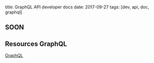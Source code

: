 title: GraphQL API developer docs
date: 2017-09-27
tags: [dev, api, doc, graphql]

## SOON

## Resources GraphQL
[GraphQL](https://tutorialzine.com/2017/10/getting-started-with-graphql)


